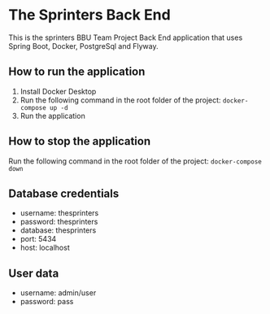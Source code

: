 # The Sprinters Back End
This is the sprinters BBU Team Project Back End application that uses Spring Boot, Docker, PostgreSql and Flyway.

## How to run the application
1. Install Docker Desktop
2. Run the following command in the root folder of the project: `docker-compose up -d`
3. Run the application

## How to stop the application
Run the following command in the root folder of the project: `docker-compose down`

## Database credentials
- username: thesprinters
- password: thesprinters
- database: thesprinters
- port: 5434
- host: localhost

## User data
- username: admin/user
- password: pass
